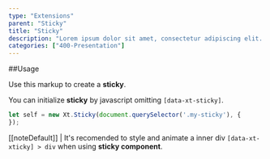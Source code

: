 ```yaml
---
type: "Extensions"
parent: "Sticky"
title: "Sticky"
description: "Lorem ipsum dolor sit amet, consectetur adipiscing elit. Nunc tempus laoreet leo sit amet iaculis."
categories: ["400-Presentation"]
---
```


##Usage

Use this markup to create a **sticky**.

<script type="text/plain" class="language-markup">
  <div data-xt-xticky>
    <div>
      <!-- content -->
    </div>
  </div>
</script>

You can initialize **sticky** by javascript omitting `[data-xt-sticky]`.


```jsx
let self = new Xt.Sticky(document.querySelector('.my-sticky'), {
});
```

[[noteDefault]]
| It's recomended to style and animate a inner div <code>[data-xt-xticky] > div</code> when using <strong>sticky component</strong>.
